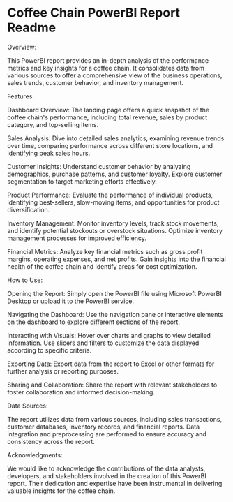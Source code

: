# Coffee Chain PowerBI Report Readme

Overview:

This PowerBI report provides an in-depth analysis of the performance metrics and key insights for a coffee chain. It consolidates data from various sources to offer a comprehensive view of the business operations, sales trends, customer behavior, and inventory management.

Features:

Dashboard Overview: The landing page offers a quick snapshot of the coffee chain's performance, including total revenue, sales by product category, and top-selling items.

Sales Analysis: Dive into detailed sales analytics, examining revenue trends over time, comparing performance across different store locations, and identifying peak sales hours.

Customer Insights: Understand customer behavior by analyzing demographics, purchase patterns, and customer loyalty. Explore customer segmentation to target marketing efforts effectively.

Product Performance: Evaluate the performance of individual products, identifying best-sellers, slow-moving items, and opportunities for product diversification.

Inventory Management: Monitor inventory levels, track stock movements, and identify potential stockouts or overstock situations. Optimize inventory management processes for improved efficiency.

Financial Metrics: Analyze key financial metrics such as gross profit margins, operating expenses, and net profits. Gain insights into the financial health of the coffee chain and identify areas for cost optimization.

How to Use:

Opening the Report: Simply open the PowerBI file using Microsoft PowerBI Desktop or upload it to the PowerBI service.

Navigating the Dashboard: Use the navigation pane or interactive elements on the dashboard to explore different sections of the report.

Interacting with Visuals: Hover over charts and graphs to view detailed information. Use slicers and filters to customize the data displayed according to specific criteria.

Exporting Data: Export data from the report to Excel or other formats for further analysis or reporting purposes.

Sharing and Collaboration: Share the report with relevant stakeholders to foster collaboration and informed decision-making.

Data Sources:

The report utilizes data from various sources, including sales transactions, customer databases, inventory records, and financial reports. Data integration and preprocessing are performed to ensure accuracy and consistency across the report.

Acknowledgments:

We would like to acknowledge the contributions of the data analysts, developers, and stakeholders involved in the creation of this PowerBI report. Their dedication and expertise have been instrumental in delivering valuable insights for the coffee chain.
